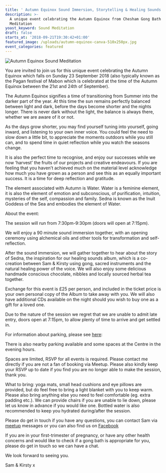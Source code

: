```yaml
---
title: ' Autumn Equinox Sound Immersion, Storytelling & Healing Sounds Album Launch'
description: >-
  A unique event celebrating the Autumn Equinox from Chesham Gong Bath & Sound
  Meditation 
yoast_keyword: Sound Meditation
draft: false
starts_at: '2018-09-21T19:30:42+01:00'
featured_image: /uploads/autumn-equinox-canva-510x250px.jpg
event_categories: featured
---
```

![Autumn Equinox Sound Meditation](/uploads/autumn-equinox-canva-510x250px.jpg)

You are invited to join us for this unique event celebrating the Autumn Equinox which falls on Sunday 23 September 2018 (also typically known as the Pagan festival of Mabon which is celebrated at the time of the Autumn Equinox between the 21st and 24th of September).

The Autumn Equinox signifies a time of transitioning from Summer into the darker part of the year. At this time the sun remains perfectly balanced between light and dark, before the days become shorter and the nights longer. There is never dark without the light, the balance is always there, whether we are aware of it or not.

As the days grow shorter, you may find yourself tuning into yourself, going inward, and listening to your own inner voice. You could feel the need to slow down a little bit, to appreciate the moments outdoors while you still can, and to spend time in quiet reflection while you watch the seasons change.

It is also the perfect time to recognise, and enjoy our successes while we now ‘harvest’ the fruits of our projects and creative endeavours. If you are feeling that you haven’t achieved much on the material level acknowledge how much you have grown as a person and see this as an equally important success. It is a time for deep reflection and gratitude.

The element associated with Autumn is Water. Water is a feminine element, it is also the element of emotion and subconscious, of purification, intuition, mysteries of the self, compassion and family. Sedna is known as the Inuit Goddess of the Sea and embodies the element of Water.

About the event:

The session will run from 7:30pm-9:30pm (doors will open at 7:15pm).

We will enjoy a 90 minute sound immersion together, with an opening ceremony using alchemical oils and other tools for transformation and self-reflection.

After the sound immersion, we will gather together to hear about the story of Sedna, the inspiration for our healing sounds album, which is a co-creation between Sam & Kirsty using gong, sacred instruments and the natural healing power of the voice. We will also enjoy some delicious handmade conscious chocolate, nibbles and locally sourced herbal tea together.

Exchange for this event is £25 per person, and included in the ticket price is your own personal copy of the Album to take away with you. We will also have additional CDs available on the night should you wish to buy one as a gift for a loved one.

Due to the nature of the session we regret that we are unable to admit late entry, doors open at 7:15pm, to allow plenty of time to arrive and get settled in.

For information about parking, please see [here](http://bagnallcentre.com/parking/):

There is also nearby parking available and some spaces at the Centre in the evening hours.

Spaces are limited, RSVP for all events is required. Please contact me directly if you are not a fan of booking via Meetup. Please also kindly keep your RSVP up to date if you find you are no longer able to make the session, thank you.

What to bring: yoga mats, small head cushions and eye pillows are provided, but do feel free to bring a light blanket with you to keep warm. Please also bring anything else you need to feel comfortable (eg. extra padding etc.). We can provide chairs if you are unable to lie down, please let us know in advance if you would like one. Bottled water is also recommended to keep you hydrated during/after the session.

Please do get in touch if you have any questions, you can contact Sam via [meetup](https://www.meetup.com/Chesham-Gong-Bath-Sound-Meditation/events/253548671/) messages or you can also find us on [Facebook](https://www.facebook.com/cheshamgongbath/) 

If you are in your first-trimester of pregnancy, or have any other health concerns and would like to check if a gong bath is appropriate for you, please do get in touch so we can have a chat.

We look forward to seeing you.

Sam & Kirsty x
